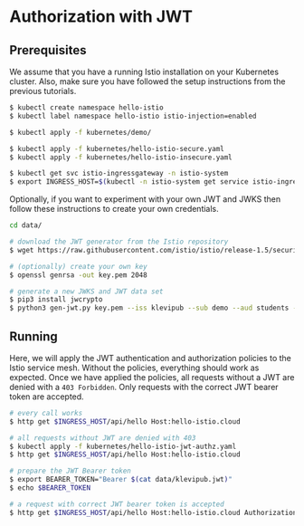# Authorization with JWT

## Prerequisites

We assume that you have a running Istio installation on your Kubernetes cluster. Also, make sure you have followed the setup instructions from the previous tutorials.

```bash
$ kubectl create namespace hello-istio
$ kubectl label namespace hello-istio istio-injection=enabled

$ kubectl apply -f kubernetes/demo/

$ kubectl apply -f kubernetes/hello-istio-secure.yaml
$ kubectl apply -f kubernetes/hello-istio-insecure.yaml

$ kubectl get svc istio-ingressgateway -n istio-system
$ export INGRESS_HOST=$(kubectl -n istio-system get service istio-ingressgateway -o jsonpath='{.status.loadBalancer.ingress[0].ip}')
```

Optionally, if you want to experiment with your own JWT and JWKS then follow these instructions to create your own credentials.

```bash
cd data/

# download the JWT generator from the Istio repository
$ wget https://raw.githubusercontent.com/istio/istio/release-1.5/security/tools/jwt/samples/gen-jwt.py

# (optionally) create your own key
$ openssl genrsa -out key.pem 2048

# generate a new JWKS and JWT data set
$ pip3 install jwcrypto
$ python3 gen-jwt.py key.pem --iss klevipub --sub demo --aud students --jwks=./jwks.json --expire=3153600000 --claims=publisher:klevipub > klevipub.jwt
```

## Running

Here, we will apply the JWT authentication and authorization policies to the Istio service mesh. Without the policies, everything should work as expected. Once we have applied the policies, all requests without a JWT are denied with a `403 Forbidden`. Only requests with the correct JWT bearer token are accepted.

```bash
# every call works
$ http get $INGRESS_HOST/api/hello Host:hello-istio.cloud

# all requests without JWT are denied with 403
$ kubectl apply -f kubernetes/hello-istio-jwt-authz.yaml
$ http get $INGRESS_HOST/api/hello Host:hello-istio.cloud

# prepare the JWT Bearer token
$ export BEARER_TOKEN="Bearer $(cat data/klevipub.jwt)"
$ echo $BEARER_TOKEN

# a request with correct JWT bearer token is accepted
$ http get $INGRESS_HOST/api/hello Host:hello-istio.cloud Authorization:$BEARER_TOKEN
```